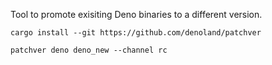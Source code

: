 Tool to promote exisiting Deno binaries to a different version.

```
cargo install --git https://github.com/denoland/patchver
```

```
patchver deno deno_new --channel rc
```
